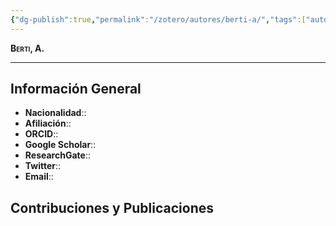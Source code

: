 ```yaml
---
{"dg-publish":true,"permalink":"/zotero/autores/berti-a/","tags":["autor","researcher"]}
---
```



<span style="font-variant:small-caps; font-weight: bold;"> Berti, A. </span>

---


## Información General

- **Nacionalidad**:: 
- **Afiliación**:: 
- **ORCID**:: 
- **Google Scholar**:: 
- **ResearchGate**:: 
- **Twitter**:: 
- **Email**::
  
## Contribuciones y Publicaciones





